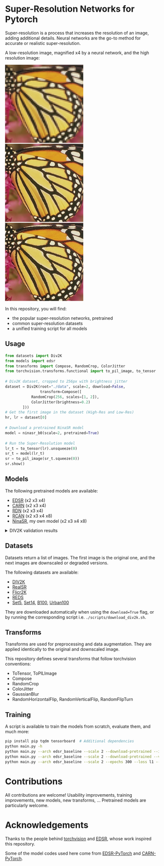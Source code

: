 # Super-Resolution Networks for Pytorch

Super-resolution is a process that increases the resolution of an image, adding additional details.
Neural networks are the go-to method for accurate or realistic super-resolution.

A low-resolution image, magnified x4 by a neural network, and the high resolution image:

![Pixelated image of a butterfly](doc/example_small.png "Low resolution image")
![Smooth magnified image](doc/example_x4.png "Magnified x4")
![High resolution image](doc/example_hr.png "High resolution image")


In this repository, you will find:
* the popular super-resolution networks, pretrained
* common super-resolution datasets
* a unified training script for all models



## Usage

```python
from datasets import Div2K
from models import edsr
from transforms import Compose, RandomCrop, ColorJitter
from torchvision.transforms.functional import to_pil_image, to_tensor

# Div2K dataset, cropped to 256px with brightness jitter
dataset = Div2K(root="./data", scale=2, download=False,
                transform=Compose([
		    RandomCrop(256, scales=[1, 2]),
		    ColorJitter(brightness=0.2)
		]))
# Get the first image in the dataset (High-Res and Low-Res)
hr, lr = dataset[0]

# Download a pretrained NinaSR model
model = ninasr_b0(scale=2, pretrained=True)

# Run the Super-Resolution model
lr_t = to_tensor(lr).unsqueeze(0)
sr_t = model(lr_t)
sr = to_pil_image(sr_t.squeeze(0))
sr.show()
```



## Models

The following pretrained models are available:
* [EDSR](https://arxiv.org/abs/1707.02921) (x2 x3 x4)
* [CARN](https://arxiv.org/abs/1803.08664) (x2 x3 x4)
* [RDN](https://arxiv.org/abs/1802.08797) (x2 x3 x4)
* [RCAN](https://arxiv.org/abs/1807.02758) (x2 x3 x4 x8)
* [NinaSR](doc/NinaSR.md), my own model (x2 x3 x4 x8)

<details>
<summary>DIV2K validation results</summary>


|  Network            | Parameters (M) | 2x (PSNR/SSIM) | 3x (PSNR/SSIM) | 4x (PSNR/SSIM) | 8x (PSNR/SSIM) |
| ------------------- | -------------- | -------------- | -------------- | -------------- | -------------- |
| carn                | 1.59           | 34.58 / 0.9373 | 30.91 / 0.8734 | 28.98 / 0.8188 | N/A            |
| carn\_m             | 0.41           | 34.29 / 0.9350 | 30.65 / 0.8689 | 28.73 / 0.8131 | N/A            |
| edsr\_baseline      | 1.37           | 34.66 / 0.9379 | 30.96 / 0.8743 | 28.99 / 0.8191 | N/A            |
| edsr                | 40.7           | 35.08 / 0.9413 | 31.30 / 0.8804 | 29.30 / 0.8274 | N/A            |
| ninasr\_b0          | 0.10           | 34.25 / 0.9346 | 30.56 / 0.8670 | 28.63 / 0.8102 | 25.12 / 0.6799 |
| ninasr\_b1          | 1.02           | 34.76 / 0.9388 | 31.04 / 0.8757 | 29.08 / 0.8216 | 25.48 / 0.6928 |
| ninasr\_b2          | 10.0           | 35.06 / 0.9411 | 31.29 / 0.8797 | 29.29 / 0.8267 | 25.62 / 0.6983 |
| rcan                | 15.4           | 35.13 / 0.9416 | 31.34 / 0.8807 | 29.30 / 0.8276 | 25.73 / 0.7036 |
| rdn                 | 22.1           | 34.85 / 0.9394 | 30.59 / 0.8678 | 29.17 / 0.8240 | N/A            |

</details>


## Datasets

Datasets return a list of images. The first image is the original one, and the next images are downscaled or degraded versions.

The following datasets are available:
* [DIV2K](https://data.vision.ee.ethz.ch/cvl/DIV2K/)
* [RealSR](https://github.com/csjcai/RealSR)
* [Flicr2K](https://github.com/limbee/NTIRE2017)
* [REDS](https://seungjunnah.github.io/Datasets/reds)
* [Set5](http://people.rennes.inria.fr/Aline.Roumy/results/SR_BMVC12.html), [Set14](https://paperswithcode.com/dataset/set14), [B100](https://www2.eecs.berkeley.edu/Research/Projects/CS/vision/bsds/), [Urban100](https://paperswithcode.com/dataset/urban100)

They are downloaded automatically when using the `download=True` flag, or by running the corresponding script i.e. `./scripts/download_div2k.sh`.



## Transforms

Transforms are used for preprocessing and data augmentation. They are applied identically to the original and downscaled image.

This repository defines several transforms that follow torchvision conventions:
* ToTensor, ToPILImage
* Compose
* RandomCrop
* ColorJitter
* GaussianBlur
* RandomHorizontalFlip, RandomVerticalFlip, RandomFlipTurn



## Training

A script is available to train the models from scratch, evaluate them, and much more:
```bash
pip install pip tqdm tensorboard  # Additional dependencies
python main.py -h
python main.py --arch edsr_baseline --scale 2 --download-pretrained --images test/butterfly.png --destination results/
python main.py --arch edsr_baseline --scale 2 --download-pretrained --validation-only
python main.py --arch edsr_baseline --scale 2 --epochs 300 --loss l1 --dataset-train div2k_bicubic
```



# Contributions

All contributions are welcome! Usability improvements, training improvements, new models, new transforms, ...
Pretrained models are particularly welcome.



# Acknowledgements

Thanks to the people behind [torchvision](https://github.com/pytorch/vision) and [EDSR](https://github.com/zhouhuanxiang/EDSR-PyTorch), whose work inspired this repository.

Some of the model codes used here come from [EDSR-PyTorch](https://github.com/zhouhuanxiang/EDSR-PyTorch) and [CARN-PyTorch](https://github.com/nmhkahn/CARN-pytorch).

